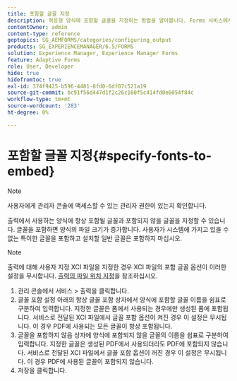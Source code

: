```yaml
---
title: 포함할 글꼴 지정
description: 적응형 양식에 포함할 글꼴을 지정하는 방법을 알아봅니다. Forms 서비스에서 생성하는 양식에 포함할 글꼴과 포함하지 않을 글꼴을 지정할 수 있습니다.
contentOwner: admin
content-type: reference
geptopics: SG_AEMFORMS/categories/configuring_output
products: SG_EXPERIENCEMANAGER/6.5/FORMS
solution: Experience Manager, Experience Manager Forms
feature: Adaptive Forms
role: User, Developer
hide: true
hidefromtoc: true
exl-id: 374f9425-b596-4481-8fd0-6df07c521a19
source-git-commit: bc91f56d447d1f2c26c160f5c414fd0e6054f84c
workflow-type: tm+mt
source-wordcount: '283'
ht-degree: 0%

---
```


# 포함할 글꼴 지정{#specify-fonts-to-embed}

>[!NOTE]
> 
> 사용자에게 관리자 콘솔에 액세스할 수 있는 관리자 권한이 있는지 확인합니다.

출력에서 사용하는 양식에 항상 포함될 글꼴과 포함되지 않을 글꼴을 지정할 수 있습니다. 글꼴을 포함하면 양식의 파일 크기가 증가합니다. 사용자가 시스템에 가지고 있을 수 없는 특이한 글꼴을 포함하고 설치할 일반 글꼴은 포함하지 마십시오.

>[!NOTE]
>
>출력에 대해 사용자 지정 XCI 파일을 지정한 경우 XCI 파일의 포함 글꼴 옵션이 이러한 설정을 무시합니다. [출력의 파일 위치 지정](/help/forms/using/admin-help/specify-file-locations-output.md#specify-file-locations-for-output)을 참조하십시오.

1. 관리 콘솔에서 서비스 > 출력을 클릭합니다.
1. 글꼴 포함 설정 아래의 항상 글꼴 포함 상자에서 양식에 포함할 글꼴 이름을 쉼표로 구분하여 입력합니다. 지정한 글꼴은 폼에서 사용되는 경우에만 생성된 폼에 포함됩니다. 서비스로 전달된 XCI 파일에서 글꼴 포함 옵션이 켜진 경우 이 설정은 무시됩니다. 이 경우 PDF에 사용되는 모든 글꼴이 항상 포함됩니다.
1. 글꼴을 포함하지 않음 상자에 양식에 포함되지 않을 글꼴의 이름을 쉼표로 구분하여 입력합니다. 지정한 글꼴은 생성된 PDF에서 사용되더라도 PDF에 포함되지 않습니다. 서비스로 전달된 XCI 파일에서 글꼴 포함 옵션이 꺼진 경우 이 설정은 무시됩니다. 이 경우 PDF에 사용된 글꼴이 포함되지 않습니다.
1. 저장을 클릭합니다.
